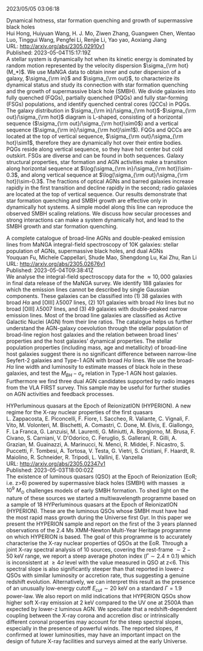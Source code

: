 2023/05/05 03:06:18  

Dynamical hotness, star formation quenching and growth of supermassive
  black holes  
Hui Hong, Huiyuan Wang, H. J. Mo, Ziwen Zhang, Guangwen Chen, Wentao Luo, Tinggui Wang, Pengfei Li, Renjie Li, Yao yao, Aoxiang Jiang  
URL: http://arxiv.org/abs/2305.02910v1  
Published: 2023-05-04T15:17:19Z  
  A stellar system is dynamically hot when its kinetic energy is dominated by random motion represented by the velocity dispersion $\sigma_{\rm hot} (M_*)$. We use MaNGA data to obtain inner and outer dispersion of a galaxy, $\sigma_{\rm in}$ and $\sigma_{\rm out}$, to characterize its dynamical status and study its connection with star formation quenching and the growth of supermassive black hole (SMBH). We divide galaxies into fully quenched (FQGs), partially quenched (PQGs) and fully star-forming (FSGs) populations, and identify quenched central cores (QCCs) in PQGs. The galaxy distribution in $\sigma_{\rm in}/\sigma_{\rm hot}$-$\sigma_{\rm out}/\sigma_{\rm hot}$ diagram is L-shaped, consisting of a horizontal sequence ($\sigma_{\rm out}/\sigma_{\rm hot}\sim0$) and a vertical sequence ($\sigma_{\rm in}/\sigma_{\rm hot}\sim1$). FQGs and QCCs are located at the top of vertical sequence, $\sigma_{\rm out}/\sigma_{\rm hot}\sim1$, therefore they are dynamically hot over their entire bodies. PQGs reside along vertical sequence, so they have hot center but cold outskirt. FSGs are diverse and can be found in both sequences. Galaxy structural properties, star formation and AGN activities make a transition along horizontal sequence at $\log(\sigma_{\rm in}/\sigma_{\rm hot})\sim-0.3$, and along vertical sequence at $\log(\sigma_{\rm out}/\sigma_{\rm hot})\sim-0.3$. The fractions of optical AGNs and barred galaxies increase rapidly in the first transition and decline rapidly in the second; radio galaxies are located at the top of vertical sequence. Our results demonstrate that star formation quenching and SMBH growth are effective only in dynamically hot systems. A simple model along this line can reproduce the observed SMBH scaling relations. We discuss how secular processes and strong interactions can make a system dynamically hot, and lead to the SMBH growth and star formation quenching.   

A complete catalogue of broad-line AGNs and double-peaked emission lines
  from MaNGA integral-field spectroscopy of 10K galaxies: stellar population of
  AGNs, supermassive black holes, and dual AGNs  
Youquan Fu, Michele Cappellari, Shude Mao, Shengdong Lu, Kai Zhu, Ran Li  
URL: http://arxiv.org/abs/2305.02676v1  
Published: 2023-05-04T09:38:41Z  
  We analyse the integral-field spectroscopy data for the $\approx10,000$ galaxies in final data release of the MaNGA survey. We identify 188 galaxies for which the emission lines cannot be described by single Gaussian components. These galaxies can be classified into (1) 38 galaxies with broad $H\alpha$ and [OIII] $\lambda$5007 lines, (2) 101 galaxies with broad $H\alpha$ lines but no broad [OIII] $\lambda$5007 lines, and (3) 49 galaxies with double-peaked narrow emission lines. Most of the broad line galaxies are classified as Active Galactic Nuclei (AGN) from their line ratios. The catalogue helps us further understand the AGN-galaxy coevolution through the stellar population of broad-line region host galaxies and the relation between broad lines' properties and the host galaxies' dynamical properties. The stellar population properties (including mass, age and metallicity) of broad-line host galaxies suggest there is no significant difference between narrow-line Seyfert-2 galaxies and Type-1 AGN with broad $H\alpha$ lines. We use the broad-$H\alpha$ line width and luminosity to estimate masses of black hole in these galaxies, and test the $M_{BH}-\sigma_{e}$ relation in Type-1 AGN host galaxies. Furthermore we find three dual AGN candidates supported by radio images from the VLA FIRST survey. This sample may be useful for further studies on AGN activities and feedback processes.   

HYPerluminous quasars at the Epoch of ReionizatION (HYPERION). A new
  regime for the X-ray nuclear properties of the first quasars  
L. Zappacosta, E. Piconcelli, F. Fiore, I. Saccheo, R. Valiante, C. Vignali, F. Vito, M. Volonteri, M. Bischetti, A. Comastri, C. Done, M. Elvis, E. Giallongo, F. La Franca, G. Lanzuisi, M. Laurenti, G. Miniutti, A. Bongiorno, M. Brusa, F. Civano, S. Carniani, V. D'Odorico, C. Feruglio, S. Gallerani, R. Gilli, A. Grazian, M. Guainazzi, A. Marinucci, N. Menci, R. Middei, F. Nicastro, S. Puccetti, F. Tombesi, A. Tortosa, V. Testa, G. Vietri, S. Cristiani, F. Haardt, R. Maiolino, R. Schneider, R. Tripodi, L. Vallini, E. Vanzella  
URL: http://arxiv.org/abs/2305.02347v1  
Published: 2023-05-03T18:00:02Z  
  The existence of luminous quasars (QSO) at the Epoch of Reionization (EoR; i.e. z&gt;6) powered by supermassive black holes (SMBH) with masses $\gtrsim10^9~M_\odot$ challenges models of early SMBH formation. To shed light on the nature of these sources we started a multiwavelength programme based on a sample of 18 HYPerluminous quasars at the Epoch of ReionizatION (HYPERION). These are the luminous QSOs whose SMBH must have had the most rapid mass growth during the Universe first Gyr. In this paper we present the HYPERION sample and report on the first of the 3 years planned observations of the 2.4 Ms XMM-Newton Multi-Year Heritage programme on which HYPERION is based. The goal of this programme is to accurately characterise the X-ray nuclear properties of QSOs at the EoR. Through a joint X-ray spectral analysis of 10 sources, covering the rest-frame $\sim2-50$ keV range, we report a steep average photon index ($\Gamma\sim2.4\pm0.1$) which is inconsistent at $\geq4\sigma$ level with the value measured in QSO at z&lt;6. This spectral slope is also significantly steeper than that reported in lower-z QSOs with similar luminosity or accretion rate, thus suggesting a genuine redshift evolution. Alternatively, we can interpret this result as the presence of an unusually low-energy cutoff $E_{cut}\sim20$ keV on a standard $\Gamma=1.9$ power-law. We also report on mild indications that HYPERION QSOs show higher soft X-ray emission at 2 keV compared to the UV one at 2500A than expected by lower-z luminous AGN. We speculate that a redshift-dependent coupling between the X-ray corona and accretion disc or intrinsically different coronal properties may account for the steep spectral slopes, especially in the presence of powerful winds. The reported slopes, if confirmed at lower luminosities, may have an important impact on the design of future X-ray facilities and surveys aimed at the early Universe.   


